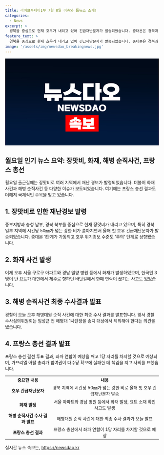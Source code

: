 ```yaml
---
title: 라이브투데이1부 7월 8일 이슈와 톱뉴스 소개!
categories:
  - News
excerpt: >
  경북을 중심으로 현재 호우가 내리고 있어 긴급재난문자가 발송되었습니다. 중대본은 경북과 충청 지역에 호우 특보를 발효하고 취약지역과 시설에 대해 선제적 통제와 주민대피를 당부했습니다. 서울 아파트와 밀양 병원에서 화재가 발생하고, 해병대원 순직 사건에 대한 최종 수사 결과가 발표될 예정입니다. 프랑스 총선에서는 좌파 연합이 예상을 깨고 1당 자리를 차지할 것으로 전망되고 있습니다.
feature_text: >
  경북을 중심으로 현재 호우가 내리고 있어 긴급재난문자가 발송되었습니다. 중대본은 경북과 충청 지역에 호우 특보를 발효하고 취약지역과 시설에 대해 선제적 통제와 주민대피를 당부했습니다. 서울 아파트와 밀양 병원에서 화재가 발생하고, 해병대원 순직 사건에 대한 최종 수사 결과가 발표될 예정입니다. 프랑스 총선에서는 좌파 연합이 예상을 깨고 1당 자리를 차지할 것으로 전망되고 있습니다.
image: '/assets/img/newsdao_breakingnews.jpg'
---
```


<p><img src="/assets/img/newsdao_breakingnews.jpg" alt="cryptoinkorea 속보" /></p>

<h2 data-ke-size="size26">월요일 인기 뉴스 요약: 장맛비, 화재, 해병 순직사건, 프랑스 총선</h2>

<p data-ke-size="size16">월요일 출근길에는 장맛비로 여러 지역에서 재난 경보가 발령되었습니다. 더불어 화재 사건과 해병 순직사건 등 다양한 이슈가 보도되었습니다. 여기에는 프랑스 총선 결과도 더해져 국제적인 주목을 받고 있습니다.</p>

<h2 data-ke-size="size24">1. 장맛비로 인한 재난경보 발령</h2>

<p data-ke-size="size16">중부지방과 충청 남부, 경북 북부를 중심으로 현재 장맛비가 내리고 있으며, 특히 경북 일부 지역에 시간당 50㎜가 넘는 강한 비가 쏟아지면서 올해 첫 호우 긴급재난문자가 발송되었습니다. 중대본 1단계가 가동되고 호우 위기경보 수준도 '주의' 단계로 상향됐습니다.</p>

<h2 data-ke-size="size24">2. 화재 사건 발생</h2>

<p data-ke-size="size16">어제 오후 서울 구로구 아파트와 경남 밀양 병원 등에서 화재가 발생하였으며, 한국인 3명이 탄 요트가 대만에서 제주로 향하던 바닷길에서 한때 연락이 끊기는 사고도 있었습니다.</p>

<h2 data-ke-size="size24">3. 해병 순직사건 최종 수사결과 발표</h2>

<p data-ke-size="size16">경찰이 오늘 오후 해병대원 순직 사건에 대한 최종 수사 결과를 발표합니다. 앞서 경찰 수사심의위원회는 임성근 전 해병대 1사단장을 송치 대상에서 제외해야 한다는 의견을 냈습니다.</p>

<h2 data-ke-size="size24">4. 프랑스 총선 결과 발표</h2>

<p data-ke-size="size16">프랑스 총선 결선 투표 결과, 좌파 연합이 예상을 깨고 1당 자리를 차지할 것으로 예상되며, 가브리엘 아탈 총리가 범여권이 다수당 확보에 실패한 데 책임을 지고 사의를 표했습니다.</p>

<table>
    <tbody>
        <tr>
            <td style="text-align: center; height: 17px;"><b>중요한 내용</b></td>
            <td style="text-align: center; height: 17px;"><b>내용</b></td>
        </tr>
        <tr>
            <td style="text-align: center; height: 17px;"><b>호우 긴급재난문자</b></td>
            <td style="text-align: center; height: 17px;">경북 지역에 시간당 50㎜가 넘는 강한 비로 올해 첫 호우 긴급재난문자 발송</td>
        </tr>
        <tr>
            <td style="text-align: center; height: 17px;"><b>화재 발생</b></td>
            <td style="text-align: center; height: 17px;">서울 아파트와 경남 병원 등에서 화재 발생, 요트 소재 확인 사고도 발생</td>
        </tr>
        <tr>
            <td style="text-align: center; height: 17px;"><b>해병 순직사건 수사 결과 발표</b></td>
            <td style="text-align: center; height: 17px;">해병대원 순직 사건에 대한 최종 수사 결과가 오늘 발표</td>
        </tr>
        <tr>
            <td style="text-align: center; height: 17px;"><b>프랑스 총선 결과</b></td>
            <td style="text-align: center; height: 17px;">프랑스 총선에서 좌파 연합이 1당 자리를 차지할 것으로 예상</td>
        </tr>
    </tbody>
</table>
실시간 뉴스 속보는, <a href="https://newsdao.kr" rel="dofollow">https://newsdao.kr</a>


